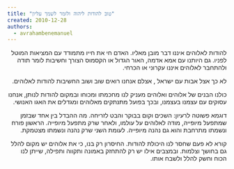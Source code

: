 ```yaml
---
title: "טוב להודות ליהוה ולזמר לשמך עליון"
created: 2010-12-28
authors: 
  - avrahambenemanuel
---
```

<div dir="rtl">
להודות לאלוהים איננו דבר מובן מאליו. האדם חי את חייו מתמודד עם המציאות המוטל לפניו. גם היותנו עם אמא אדמה, האור הגדול או הקסמוס הצורך וחשיבות לומר תודה ולהתחבר לאלוהים איננו עקרוני או הכרחי.

לא כך אצל אבות עם ישראל , אצלם אנחנו רואים שוב ושוב החשיבות להודות לאלוהים.

כולנו הבנים של אלוהים ואלוהים מעניק לנו מחכמתו ומכוחו ובמקום להודות לנותן, אנחנו עסוקים עם עצמנו בעצמנו, ובכך בפועל מתנתקים מאלוהים ומגדלים את האגו האנושי.

דוגמא פשוטה לרעיון: השכים וקום בבוקר והבט לזריחה. מה ההבדל בין אחד שבזמן שמתפעל מיופייה, מודה לאלוהים על עולמו, ולאחר שרק מתפעל מיופייה. הראשון פורח ונשמתו מתרחבת והוא גם נהנה מיופייה. לעומת השני שרק נהנה ונשמתו מצטמקת.

קורא לא פעם שחסר לנו היכולת להודות. החיסרון רק בנו, כי את אלוהים יש מקום להלל גם בחושך וצלמות. ובמצבים אילו יש רק להתחזק באמונה ותקווה ותפילה, שייתן לנו הכוח וחשק להלל ולשבח אותו.
</div>